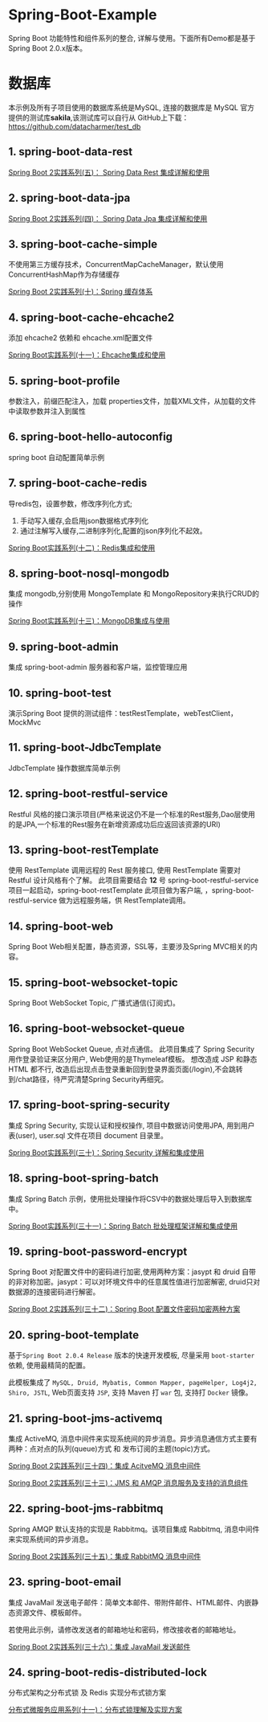 # Spring-Boot-Example
Spring Boot 功能特性和组件系列的整合, 详解与使用。下面所有Demo都是基于 Spring Boot 2.0.x版本。

# 数据库
本示例及所有子项目使用的数据库系统是MySQL, 连接的数据库是 MySQL 官方提供的测试库**sakila**,该测试库可以自行从 GitHub上下载：https://github.com/datacharmer/test_db

## 1. spring-boot-data-rest
[Spring Boot 2实践系列(五)： Spring Data Rest 集成详解和使用](http://www.gxitsky.com/2018/05/25/springboot-app-05-data-rest/)

## 2. spring-boot-data-jpa
[Spring Boot 2实践系列(四)： Spring Data Jpa 集成详解和使用](http://www.gxitsky.com/2018/05/25/springboot-app-04-data-jpa/)

## 3. spring-boot-cache-simple
不使用第三方缓存技术，ConcurrentMapCacheManager，默认使用 ConcurrentHashMap作为存储缓存

[Spring Boot 2实践系列(十)：Spring 缓存体系](http://www.gxitsky.com/2018/05/31/springboot-app-10-spring-cache/)

## 4. spring-boot-cache-ehcache2
添加 ehcache2 依赖和 ehcache.xml配置文件

[Spring Boot实践系列(十一)：Ehcache集成和使用](http://www.gxitsky.com/2018/06/05/springboot-app-11-cache-ehcache/)

## 5. spring-boot-profile
参数注入，前缀匹配注入，加载 properties文件，加载XML文件，从加载的文件中读取参数并注入到属性

## 6. spring-boot-hello-autoconfig
spring boot 自动配置简单示例

## 7. spring-boot-cache-redis
导redis包，设置参数，修改序列化方式;
1. 手动写入缓存,会启用json数据格式序列化
2. 通过注解写入缓存,二进制序列化,配置的json序列化不起效。

[Spring Boot实践系列(十二)：Redis集成和使用 ](http://www.gxitsky.com/2018/06/05/springboot-app-12-redis/)

## 8. spring-boot-nosql-mongodb
集成 mongodb,分别使用 MongoTemplate 和 MongoRepository来执行CRUD的操作

[Spring Boot实践系列(十三)：MongoDB集成与使用 ](http://www.gxitsky.com/2018/06/07/springboot-app-13-mongodb/)

## 9. spring-boot-admin
集成 spring-boot-admin 服务器和客户端，监控管理应用

## 10. spring-boot-test
演示Spring Boot 提供的测试组件：testRestTemplate，webTestClient，MockMvc

## 11. spring-boot-JdbcTemplate
JdbcTemplate 操作数据库简单示例

## 12. spring-boot-restful-service
Restful 风格的接口演示项目(严格来说这仍不是一个标准的Rest服务,Dao层使用的是JPA,一个标准的Rest服务在新增资源成功后应返回该资源的URI)

## 13. spring-boot-restTemplate
使用 RestTemplate 调用远程的 Rest 服务接口, 使用 RestTemplate 需要对 Restful 设计风格有个了解。
此项目需要结合 **12** 号 spring-boot-restful-service 项目一起启动，spring-boot-restTemplate 此项目做为客户端, ，spring-boot-restful-service 做为远程服务端，供 RestTemplate调用。

## 14. spring-boot-web
Spring Boot Web相关配置，静态资源，SSL等，主要涉及Spring MVC相关的内容。

## 15. spring-boot-websocket-topic
Spring Boot WebSocket Topic, 广播式通信(订阅式)。

## 16. spring-boot-websocket-queue
Spring Boot WebSocket Queue, 点对点通信。
此项目集成了 Spring Security 用作登录验证来区分用户, Web使用的是Thymeleaf模板。
想改造成 JSP 和静态 HTML 都不行, 改造后出现点击登录重新回到登录界面页面(/login),不会跳转到/chat路径，待严究清楚Spring Security再细究。

## 17. spring-boot-spring-security
集成 Spring Security, 实现认证和授权操作, 项目中数据访问使用JPA, 用到用户表(user), user.sql 文件在项目 document 目录里。

[Spring Boot实践系列(三十)：Spring Security 详解和集成使用 ](http://www.gxitsky.com/2018/08/31/springboot-app-30-spring-security/)

## 18. spring-boot-spring-batch
集成 Spring Batch 示例，使用批处理操作将CSV中的数据处理后导入到数据库中。

[Spring Boot实践系列(三十一)：Spring Batch 批处理框架详解和集成使用 ](http://www.gxitsky.com/2018/09/06/springboot-app-31-spring-batch/)

## 19. spring-boot-password-encrypt
Spring Boot 对配置文件中的密码进行加密,使用两种方案：jasypt 和 druid 自带的非对称加密。jasypt：可以对环境文件中的任意属性值进行加密解密, druid只对数据源的连接密码进行解密。

[Spring Boot 2实践系列(三十二)：Spring Boot 配置文件密码加密两种方案](http://www.gxitsky.com/2018/09/19/springboot-app-32-password-encryptor/)

## 20. spring-boot-template
基于`Spring Boot 2.0.4 Release` 版本的快速开发模板, 尽量采用 `boot-starter` 依赖, 使用最精简的配置。

此模板集成了 `MySQL, Druid, Mybatis, Common Mapper, pageHelper, Log4j2, Shiro, JSTL`, Web页面支持 `JSP`, 支持 Maven 打 `war` 包, 支持打 `Docker` 镜像。

## 21. spring-boot-jms-activemq
集成 ActiveMQ, 消息中间件来实现系统间的异步消息。异步消息通信方式主要有两种：点对点的队列(queue)方式 和 发布订阅的主题(topic)方式。

[Spring Boot 2实践系列(三十四)：集成 AcitveMQ 消息中间件](http://www.gxitsky.com/2018/10/17/springboot-app-34-activemq/)

[Spring Boot 2实践系列(三十三)：JMS 和 AMQP 消息服务及支持的消息组件](http://www.gxitsky.com/2018/10/16/springboot-app-33-spring-jms-mq/)

## 22. spring-boot-jms-rabbitmq
Spring AMQP 默认支持的实现是 Rabbitmq。该项目集成 Rabbitmq, 消息中间件来实现系统间的异步消息。

[Spring Boot 2实践系列(三十五)：集成 RabbitMQ 消息中间件](http://www.gxitsky.com/2018/10/27/springboot-app-35-rabbitmq/)

## 23. spring-boot-email
集成 JavaMail 发送电子邮件：简单文本邮件、带附件邮件、HTML邮件、内嵌静态资源文件、模板邮件。

若使用此示例，请修改发送者的邮箱地址和密码，修改接收者的邮箱地址。

[Spring Boot 2实践系列(三十六)：集成 JavaMail 发送邮件 ](http://www.gxitsky.com/2018/10/29/springboot-app-36-email/)

## 24. spring-boot-redis-distributed-lock

分布式架构之分布式锁 及 Redis 实现分布式锁方案

[分布式微服务应用系列(十一)：分布式锁理解及实现方案](http://www.gxitsky.com/2019/08/03/distributed-micro-app-11-lock/)